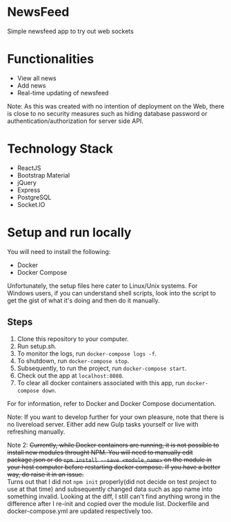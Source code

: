 # NewsFeed
Simple newsfeed app to try out web sockets

# Functionalities
- View all news
- Add news
- Real-time updating of newsfeed

Note: As this was created with no intention of deployment on the Web, there is close to no security measures such as hiding database password or authentication/authorization for server side API.

# Technology Stack
- ReactJS
- Bootstrap Material
- jQuery
- Express
- PostgreSQL
- Socket.IO

# Setup and run locally
You will need to install the following:
- Docker
- Docker Compose

Unfortunately, the setup files here cater to Linux/Unix systems.
For Windows users, if you can understand shell scripts, look into the script to get the gist of what it's doing and then do it manually.

## Steps
1. Clone this repository to your computer.
2. Run setup.sh.
3. To monitor the logs, run `docker-compose logs -f`.
4. To shutdown, run `docker-compose stop`.
5. Subsequently, to run the project, run `docker-compose start`.
6. Check out the app at `localhost:8080`.
7. To clear all docker containers associated with this app, run `docker-compose down`.  

For for information, refer to Docker and Docker Compose documentation.

Note: If you want to develop further for your own pleasure, note that there is no livereload server. Either add new Gulp tasks yourself or live with refreshing manually.

Note 2: ~~Currently, while Docker containers are running, it is not possible to install new modules throught NPM. You will need to manually edit package.json or do `npm install --save <module_name>` on the module in your host computer before restarting docker compose. If you have a better way, do raise it in an issue.~~  
Turns out that I did not `npm init` properly(did not decide on test project to use at that time) and subsequently changed data such as app name into something invalid. Looking at the diff, I still can't find anything wrong in the difference after I re-init and copied over the module list. Dockerfile and docker-compose.yml are updated respectively too.
